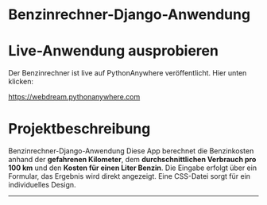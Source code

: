 # Benzinrechner-Django-Anwendung

# Live-Anwendung ausprobieren

Der Benzinrechner ist live auf PythonAnywhere veröffentlicht. Hier unten klicken:

https://webdream.pythonanywhere.com


# Projektbeschreibung
Benzinrechner-Django-Anwendung
Diese App berechnet die Benzinkosten anhand der **gefahrenen Kilometer**, dem **durchschnittlichen Verbrauch pro 100 km** und den **Kosten für einen Liter Benzin**. Die Eingabe erfolgt über ein Formular, das Ergebnis wird direkt angezeigt. Eine CSS-Datei sorgt für ein individuelles Design.

---
